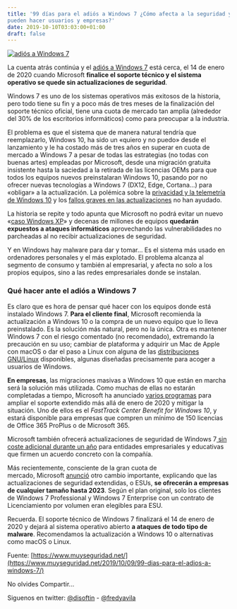 ```yaml
---
title: '99 días para el adiós a Windows 7 ¿Cómo afecta a la seguridad y qué
pueden hacer usuarios y empresas?'
date: 2019-10-10T03:03:00+01:00
draft: false
---
```


[![adiós a Windows 7](https://www.muyseguridad.net/wp-content/uploads/2019/10/Adi%C3%B3s_Windows7.jpg)](https://www.muyseguridad.net/wp-content/uploads/2019/10/Adi%C3%B3s_Windows7.jpg "99 días para el adiós a Windows 7 ¿Cómo afecta a la seguridad y qué pueden hacer usuarios y empresas?")

La cuenta atrás continúa y el [adiós a Windows 7](https://www.muycomputer.com/2019/01/14/adios-a-windows-7-un-ano/) está cerca, el 14 de enero de 2020 cuando Microsoft **finalice el soporte técnico y el sistema operativo se quede sin actualizaciones de seguridad**.

Windows 7 es uno de los sistemas operativos más exitosos de la historia, pero todo tiene su fin y a poco más de tres meses de la finalización del soporte técnico oficial, tiene una cuota de mercado tan amplia (alrededor del 30% de los escritorios informáticos) como para preocupar a la industria.

El problema es que el sistema que de manera natural tendría que reemplazarlo, Windows 10, ha sido un «quiero y no puedo» desde el lanzamiento y le ha costado más de tres años en superar en cuota de mercado a Windows 7 a pesar de todas las estrategias (no todas con buenas artes) empleadas por Microsoft, desde una migración gratuita insistente hasta la saciedad a la retirada de las licencias OEMs para que todos los equipos nuevos preinstalaran Windows 10, pasando por no ofrecer nuevas tecnologías a Windows 7 (DX12, Edge, Cortana…) para «obligar» a la actualización. La polémica sobre la [privacidad y la telemetría de Windows 10](https://www.muycomputer.com/2019/09/08/configuracion-de-privacidad-de-windows-10/) y los [fallos graves en las actualizaciones](https://www.muycomputer.com/2019/10/06/siguen-los-fallos-en-windows-10/) no han ayudado.

La historia se repite y todo apunta que Microsoft no podrá evitar un nuevo «[caso Windows XP](https://www.muycomputer.com/2019/07/01/windows-7-sera-un-nuevo-caso-windows-xp/)» y decenas de millones de equipos **quedarán expuestos a ataques informáticos** aprovechando las vulnerabilidades no parcheadas al no recibir actualizaciones de seguridad.

Y en Windows hay malware para dar y tomar… Es el sistema más usado en ordenadores personales y el más explotado. El problema alcanza al segmento de consumo y también al empresarial, y afecta no solo a los propios equipos, sino a las redes empresariales donde se instalan.

### Qué hacer ante el adiós a Windows 7

Es claro que es hora de pensar qué hacer con los equipos donde está instalado Windows 7. **Para el cliente final**, Microsoft recomienda la actualización a Windows 10 o la compra de un nuevo equipo que lo lleva preinstalado. Es la solución más natural, pero no la única. Otra es mantener Windows 7 con el riesgo comentado (no recomendado), extremando la precaución en su uso; cambiar de plataforma y adquirir un Mac de Apple con macOS o dar el paso a Linux con alguna de las [distribuciones GNU/Linux](https://www.muycomputer.com/2019/01/25/7-distribuciones-linux-alternativas-a-windows-7/) disponibles, algunas diseñadas precisamente para acoger a usuarios de Windows.

**En empresas**, las migraciones masivas a Windows 10 que están en marcha será la solución más utilizada. Como muchas de ellas no estarán completadas a tiempo, Microsoft ha anunciado [varios programas](https://www.muycomputerpro.com/2019/10/02/microsoft-amplia-el-soporte-a-windows-7) para ampliar el soporte extendido más allá de enero de 2020 y mitigar la situación. Uno de ellos es el _FastTrack Center Benefit for Windows 10_, y estará disponible para empresas que compren un mínimo de 150 licencias de Office 365 ProPlus o de Microsoft 365.

Microsoft también ofrecerá actualizaciones de seguridad de Windows 7[ sin coste adicional durante un año](https://www.muycomputerpro.com/2019/08/27/soporte-extendido-de-windows-7) para entidades empresariales y educativas que firmen un acuerdo concreto con la compañía.

Más recientemente, consciente de la gran cuota de mercado, Microsoft [anunció](https://www.microsoft.com/en-us/microsoft-365/blog/2019/10/01/windows-small-midsize-businesses-stay-secure-current/) otro cambio importante, explicando que las actualizaciones de seguridad extendidas, o ESUs, **se ofrecerán a empresas de cualquier tamaño hasta 2023**. Según el plan original, solo los clientes de Windows 7 Professional y Windows 7 Enterprise con un contrato de Licenciamiento por volumen eran elegibles para ESU.

Recuerda. El soporte técnico de Windows 7 finalizará el 14 de enero de 2020 y dejará al sistema operativo abierto **a ataques de todo tipo de malware**. Recomendamos la actualización a Windows 10 o alternativas como macOS o Linux.

Fuente: [https://www.muyseguridad.net/](https://www.muyseguridad.net/2019/10/09/99-dias-para-el-adios-a-windows-7/)

No olvides Compartir... 

Siguenos en twitter: [@disoftin](http://twitter.com/disoftin) - [@fredyavila](http://twitter.com/fredyavila)